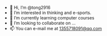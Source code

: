 - 👋 Hi, I’m @tong2916
- 👀 I’m interested in thinking and e-sports.
- 🌱 I’m currently learning computer courses
- 💞️ I’m looking to collaborate on ...
- 📫 You can e-mail me at 1355718091@qq.com

<!---
tong2916/tong2916 is a ✨ special ✨ repository because its `README.md` (this file) appears on your GitHub profile.
You can click the Preview link to take a look at your changes.
--->
